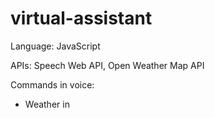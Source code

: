 # virtual-assistant

Language: JavaScript

APIs: Speech Web API, Open Weather Map API

Commands in voice: 
- Weather in 